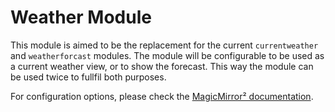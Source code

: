 # Weather Module

This module is aimed to be the replacement for the current `currentweather` and `weatherforcast` modules. The module will be configurable to be used as a current weather view, or to show the forecast. This way the module can be used twice to fullfil both purposes.

For configuration options, please check the [MagicMirror² documentation](https://docs.magicmirror.builders/modules/weather.html).
